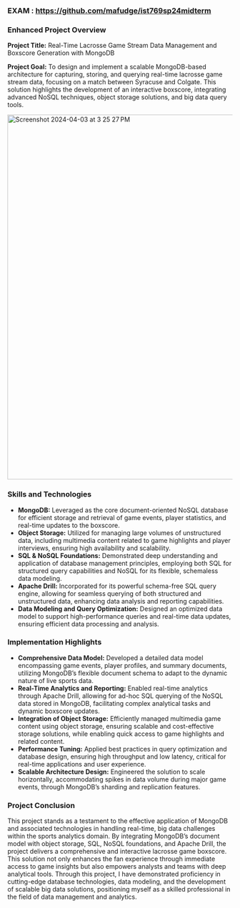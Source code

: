 ### EXAM : https://github.com/mafudge/ist769sp24midterm

### Enhanced Project Overview

**Project Title:** Real-Time Lacrosse Game Stream Data Management and Boxscore Generation with MongoDB

**Project Goal:** To design and implement a scalable MongoDB-based architecture for capturing, storing, and querying real-time lacrosse game stream data, focusing on a match between Syracuse and Colgate. This solution highlights the development of an interactive boxscore, integrating advanced NoSQL techniques, object storage solutions, and big data query tools.

<img width="817" alt="Screenshot 2024-04-03 at 3 25 27 PM" src="https://github.com/Sravan2418/GameStream/assets/148643574/2cc8d6f2-62f5-4c35-8079-5e383b40b07b">

### Skills and Technologies

- **MongoDB:** Leveraged as the core document-oriented NoSQL database for efficient storage and retrieval of game events, player statistics, and real-time updates to the boxscore.
- **Object Storage:** Utilized for managing large volumes of unstructured data, including multimedia content related to game highlights and player interviews, ensuring high availability and scalability.
- **SQL & NoSQL Foundations:** Demonstrated deep understanding and application of database management principles, employing both SQL for structured query capabilities and NoSQL for its flexible, schemaless data modeling.
- **Apache Drill:** Incorporated for its powerful schema-free SQL query engine, allowing for seamless querying of both structured and unstructured data, enhancing data analysis and reporting capabilities.
- **Data Modeling and Query Optimization:** Designed an optimized data model to support high-performance queries and real-time data updates, ensuring efficient data processing and analysis.

### Implementation Highlights

- **Comprehensive Data Model:** Developed a detailed data model encompassing game events, player profiles, and summary documents, utilizing MongoDB’s flexible document schema to adapt to the dynamic nature of live sports data.
- **Real-Time Analytics and Reporting:** Enabled real-time analytics through Apache Drill, allowing for ad-hoc SQL querying of the NoSQL data stored in MongoDB, facilitating complex analytical tasks and dynamic boxscore updates.
- **Integration of Object Storage:** Efficiently managed multimedia game content using object storage, ensuring scalable and cost-effective storage solutions, while enabling quick access to game highlights and related content.
- **Performance Tuning:** Applied best practices in query optimization and database design, ensuring high throughput and low latency, critical for real-time applications and user experience.
- **Scalable Architecture Design:** Engineered the solution to scale horizontally, accommodating spikes in data volume during major game events, through MongoDB’s sharding and replication features.

### Project Conclusion

This project stands as a testament to the effective application of MongoDB and associated technologies in handling real-time, big data challenges within the sports analytics domain. By integrating MongoDB’s document model with object storage, SQL, NoSQL foundations, and Apache Drill, the project delivers a comprehensive and interactive lacrosse game boxscore. This solution not only enhances the fan experience through immediate access to game insights but also empowers analysts and teams with deep analytical tools. Through this project, I have demonstrated proficiency in cutting-edge database technologies, data modeling, and the development of scalable big data solutions, positioning myself as a skilled professional in the field of data management and analytics.

